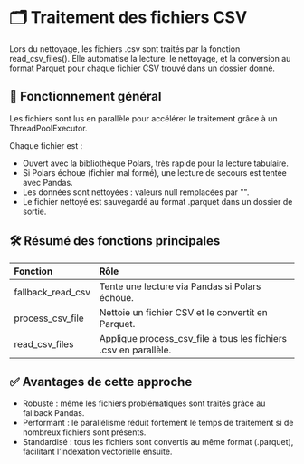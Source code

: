 # 🗂 Traitement des fichiers CSV
Lors du nettoyage, les fichiers .csv sont traités par la fonction read_csv_files(). Elle automatise la lecture, le nettoyage, et la conversion au format Parquet pour chaque fichier CSV trouvé dans un dossier donné.

## 🔧 Fonctionnement général
Les fichiers sont lus en parallèle pour accélérer le traitement grâce à un ThreadPoolExecutor.

Chaque fichier est :
* Ouvert avec la bibliothèque Polars, très rapide pour la lecture tabulaire.
* Si Polars échoue (fichier mal formé), une lecture de secours est tentée avec Pandas.
* Les données sont nettoyées : valeurs null remplacées par "".
* Le fichier nettoyé est sauvegardé au format .parquet dans un dossier de sortie.

## 🛠 Résumé des fonctions principales

|Fonction|Rôle|
|:--|:--|
|fallback_read_csv|Tente une lecture via Pandas si Polars échoue.|
|process_csv_file|Nettoie un fichier CSV et le convertit en Parquet.|
|read_csv_files|Applique process_csv_file à tous les fichiers .csv en parallèle.|

## ✅ Avantages de cette approche

* Robuste : même les fichiers problématiques sont traités grâce au fallback Pandas.
* Performant : le parallélisme réduit fortement le temps de traitement si de nombreux fichiers sont présents.
* Standardisé : tous les fichiers sont convertis au même format (.parquet), facilitant l’indexation vectorielle ensuite.